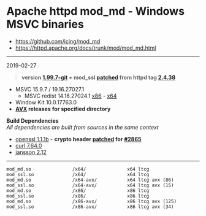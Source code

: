 # Apache httpd mod_md - Windows MSVC binaries #
- https://github.com/icing/mod_md
- https://httpd.apache.org/docs/trunk/mod/mod_md.html

----
2019-02-27  
> **version [1.99.7-git](https://github.com/icing/mod_md/tree/v1.99.7) + mod_ssl [patched](https://github.com/icing/mod_md/blob/master/patches/mod_ssl_md2-2.4.x.diff) from httpd tag [2.4.38](https://github.com/apache/httpd/tree/2.4.38)**   

- MSVC 15.9.7 / 19.16.27027.1
  - MSVC redist 14.16.27024.1 [x86](https://aka.ms/vs/15/release/VC_redist.x86.exe) - [x64](https://aka.ms/vs/15/release/VC_redist.x64.exe)
- Window Kit 10.0.17763.0
- **[AVX](https://msdn.microsoft.com/fr-fr/library/jj620901.aspx) releases** __for specified directory__

**Build Dependencies**  
*All dependencies are built from sources in the same context*
 - [openssl 1.1.1b](https://github.com/openssl/openssl/tree/OpenSSL_1_1_1b) - __crypto header [patched](https://github.com/openssl/openssl/commit/ef45aa14c5af024fcb8bef1c9007f3d1c115bd85) for [#2865](https://github.com/openssl/openssl/issues/2865)__
 - [curl 7.64.0](https://github.com/curl/curl/tree/curl-7_64_0)  
 - [jansson 2.12](https://github.com/akheron/jansson/tree/v2.12)
----
```
mod_md.so               /x64/               x64 ltcg
mod_ssl.so              /x64/               x64 ltcg
mod_md.so               /x64-avx/           x64 ltcg avx (86)
mod_ssl.so              /x64-avx/           x64 ltcg avx (15)
mod_md.so               /x86/               x86 ltcg
mod_ssl.so              /x86/               x86 ltcg
mod_md.so               /x86-avx/           x86 ltcg avx (125)
mod_ssl.so              /x86-avx/           x86 ltcg avx (34)
```  